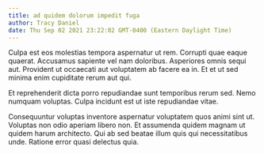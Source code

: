 ```yaml
---
title: ad quidem dolorum impedit fuga
author: Tracy Daniel
date: Thu Sep 02 2021 23:22:02 GMT-0400 (Eastern Daylight Time)
---
```

Culpa est eos molestias tempora aspernatur ut rem. Corrupti quae eaque quaerat. Accusamus sapiente vel nam doloribus. Asperiores omnis sequi aut. Provident ut occaecati aut voluptatem ab facere ea in. Et et ut sed minima enim cupiditate rerum aut qui.

 Et reprehenderit dicta porro repudiandae sunt temporibus rerum sed. Nemo numquam voluptas. Culpa incidunt est ut iste repudiandae vitae.

 Consequuntur voluptas inventore aspernatur voluptatem quos animi sint ut. Voluptas non odio aperiam libero non. Et assumenda quidem magnam ut quidem harum architecto. Qui ab sed beatae illum quis qui necessitatibus unde. Ratione error quasi delectus quia.